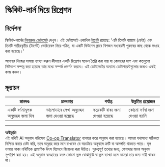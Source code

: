 <!--
CO_OP_TRANSLATOR_METADATA:
{
  "original_hash": "74a5cf83e4ebc302afbcbc4f418afd0a",
  "translation_date": "2025-08-29T20:33:09+00:00",
  "source_file": "2-Regression/1-Tools/assignment.md",
  "language_code": "bn"
}
-->
# স্কিকিট-লার্ন দিয়ে রিগ্রেশন

## নির্দেশনা

স্কিকিট-লার্নের [লিনারুড ডেটাসেট](https://scikit-learn.org/stable/modules/generated/sklearn.datasets.load_linnerud.html#sklearn.datasets.load_linnerud) দেখুন। এই ডেটাসেটে একাধিক [টার্গেট](https://scikit-learn.org/stable/datasets/toy_dataset.html#linnerrud-dataset) রয়েছে: 'এটি তিনটি ব্যায়াম (ডেটা) এবং তিনটি শারীরবৃত্তীয় (টার্গেট) ভেরিয়েবল নিয়ে গঠিত, যা একটি ফিটনেস ক্লাবে বিশজন মধ্যবয়সী পুরুষের কাছ থেকে সংগ্রহ করা হয়েছে।'

আপনার নিজের ভাষায় ব্যাখ্যা করুন কীভাবে একটি রিগ্রেশন মডেল তৈরি করা যায় যা কোমরের মাপ এবং কতগুলো সিটআপ সম্পন্ন করা হয়েছে তার মধ্যে সম্পর্ক প্রদর্শন করবে। এই ডেটাসেটের অন্যান্য ডেটাপয়েন্টগুলোর জন্যও একই কাজ করুন।

## মূল্যায়ন

| মানদণ্ড                       | চমৎকার                           | পর্যাপ্ত                      | উন্নতির প্রয়োজন          |
| ------------------------------ | --------------------------------- | ----------------------------- | -------------------------- |
| একটি বর্ণনামূলক অনুচ্ছেদ জমা দিন | ভালোভাবে লেখা অনুচ্ছেদ জমা দেওয়া হয়েছে | কয়েকটি বাক্য জমা দেওয়া হয়েছে | কোনো বর্ণনা জমা দেওয়া হয়নি |

---

**অস্বীকৃতি**:  
এই নথিটি AI অনুবাদ পরিষেবা [Co-op Translator](https://github.com/Azure/co-op-translator) ব্যবহার করে অনুবাদ করা হয়েছে। আমরা যথাসাধ্য সঠিকতা নিশ্চিত করার চেষ্টা করি, তবে অনুগ্রহ করে মনে রাখবেন যে স্বয়ংক্রিয় অনুবাদে ত্রুটি বা অসঙ্গতি থাকতে পারে। মূল ভাষায় থাকা নথিটিকে প্রামাণিক উৎস হিসেবে বিবেচনা করা উচিত। গুরুত্বপূর্ণ তথ্যের জন্য, পেশাদার মানব অনুবাদ সুপারিশ করা হয়। এই অনুবাদ ব্যবহারের ফলে কোনো ভুল বোঝাবুঝি বা ভুল ব্যাখ্যা হলে আমরা তার জন্য দায়ী থাকব না।
